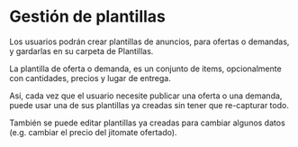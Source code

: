Gestión de plantillas
====
Los usuarios podrán crear plantillas de anuncios, para ofertas o demandas, y gardarlas en su carpeta de Plantillas.

La plantilla de oferta o demanda, es un conjunto de items, opcionalmente con cantidades, precios y lugar de entrega.

Así, cada vez que el usuario necesite publicar una oferta o una demanda, puede usar una de sus plantillas ya creadas sin tener que re-capturar todo.

También se puede editar plantillas ya creadas para cambiar algunos datos (e.g. cambiar el precio del jitomate ofertado). 
